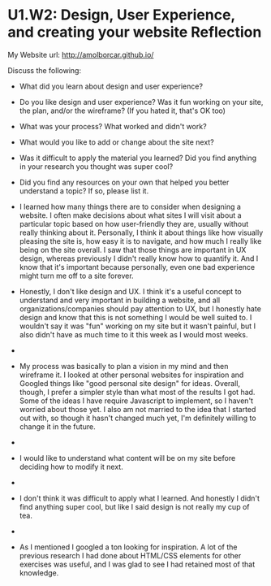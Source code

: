 # U1.W2: Design, User Experience, and creating your website Reflection

My Website url: http://amolborcar.github.io/

Discuss the following:
* What did you learn about design and user experience? 
* Do you like design and user experience? Was it fun working on your site, the plan, and/or the wireframe? (If you hated it, that's OK too)
* What was your process? What worked and didn't work?
* What would you like to add or change about the site next?
* Was it difficult to apply the material you learned? Did you find anything in your research you thought was super cool?
* Did you find any resources on your own that helped you better understand a topic? If so, please list it.

* I learned how many things there are to consider when designing a website. I often make decisions about what sites I will visit about a particular topic based on how user-friendly they are, usually without really thinking about it. Personally, I think it about things like how visually pleasing the site is, how easy it is to navigate, and how much I really like being on the site overall. I saw that those things are important in UX design, whereas previously I didn't really know how to quantify it. And I know that it's important because personally, even one bad experience might turn me off to a site forever.

* Honestly, I don't like design and UX. I think it's a useful concept to understand and very important in building a website, and all organizations/companies should pay attention to UX, but I honestly hate design and know that this is not something I would be well suited to. I wouldn't say it was "fun" working on my site but it wasn't painful, but I also didn't have as much time to it this week as I would most weeks.
* 
* My process was basically to plan a vision in my mind and then wireframe it. I looked at other personal websites for inspiration and Googled things like "good personal site design" for ideas. Overall, though, I prefer a simpler style than what most of the results I got had. Some of the ideas I have require Javascript to implement, so I haven't worried about those yet. I also am not married to the idea that I started out with, so though it hasn't changed much yet, I'm definitely willing to change it in the future.
* 
* I would like to understand what content will be on my site before deciding how to modify it next.
* 
* I don't think it was difficult to apply what I learned. And honestly I didn't find anything super cool, but like I said design is not really my cup of tea.
* 
* As I mentioned I googled a ton looking for inspiration. A lot of the previous research I had done about HTML/CSS elements for other exercises was useful, and I was glad to see I had retained most of that knowledge.
